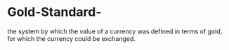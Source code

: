 # Gold-Standard-
the system by which the value of a currency was defined in terms of gold, for which the currency could be exchanged. 
